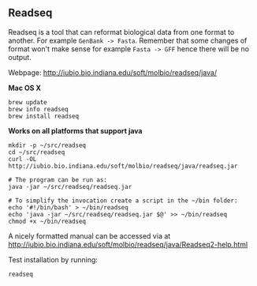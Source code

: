 ## Readseq

Readseq is a tool that can reformat biological data from
one format to another. For example `GenBank -> Fasta`.
Remember that some changes of format won't make sense for example `Fasta -> GFF`
hence there will be no output.

Webpage: http://iubio.bio.indiana.edu/soft/molbio/readseq/java/


**Mac OS X**

    brew update
    brew info readseq
    brew install readseq

**Works on all platforms that support java**

    mkdir -p ~/src/readseq
    cd ~/src/readseq
    curl -OL http://iubio.bio.indiana.edu/soft/molbio/readseq/java/readseq.jar

    # The program can be run as:
    java -jar ~/src/readseq/readseq.jar

    # To simplify the invocation create a script in the ~/bin folder:
    echo '#!/bin/bash' > ~/bin/readseq
    echo 'java -jar ~/src/readseq/readseq.jar $@' >> ~/bin/readseq
    chmod +x ~/bin/readseq

A nicely formatted manual can be accessed via
at http://iubio.bio.indiana.edu/soft/molbio/readseq/java/Readseq2-help.html

Test installation by running:

    readseq




